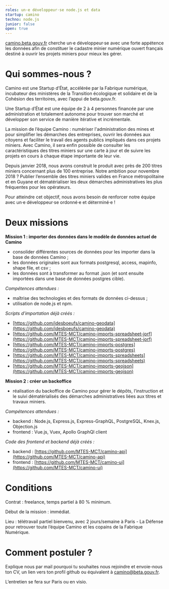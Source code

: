 ```yaml
---
roles: un·e développeur·se node.js et data
startup: camino
techno: node.js
junior: false
open: true
---
```

[camino.beta.gouv.fr](https://camino.beta.gouv.fr) cherche un·e développeur·se avec une forte appétence les données afin de constituer le cadastre minier numérique ouvert français destiné à ouvrir les projets miniers pour mieux les gérer.

<!--more-->

Qui sommes-nous ?
=============================
Camino est une Startup d’État, accélérée par la Fabrique numérique, incubateur des ministères de la Transition écologique et solidaire et de la Cohésion des territoires, avec l’appui de beta.gouv.fr.

Une Startup d’État est une équipe de 2 à 4 personnes financée par une administration et totalement autonome pour trouver son marché et développer son service de manière itérative et incrémentale.

La mission de l’équipe Camino : numériser l'administration des mines et pour simplifier les démarches des entreprises, ouvrir les données aux citoyens et faciliter le travail des agents publics impliqués dans ces projets miniers.
Avec Camino, il sera enfin possible de consulter les caractéristiques des titres miniers sur une carte à jour et de suivre les projets en cours à chaque étape importante de leur vie.

Depuis janvier 2018, nous avons construit le produit avec près de 200 titres miniers concernant plus de 100 entreprise. Notre ambition pour novembre 2018 ? Publier l’ensemble des titres miniers valides en France métropolitaine et en Guyane et dématérialiser les deux démarches administratives les plus fréquentes pour les opérateurs.

Pour atteindre cet objectif, nous avons besoin de renforcer notre équipe avec un·e développeur·se ordonné·e et déterminé·e !

Deux missions
=============================

**Mission 1 : importer des données dans le modèle de données actuel de Camino**
- consolider différentes sources de données pour les importer dans la base de données Camino ;
- les données originales sont aux formats postgresql, access, mapinfo, shape file, et csv ;
- les données sont à transformer au format .json (et sont ensuite importées dans une base de données postgres cible).

*Compétences attendues :*
- maîtrise des technologies et des formats de données ci-dessus ;
- utilisation de node.js et npm.

*Scripts d’importation déjà créés :*
- [https://github.com/jdesboeufs/camino-geodata](https://github.com/jdesboeufs/camino-geodata) 
- [https://github.com/MTES-MCT/camino-imports-spreadsheet-jorf](https://github.com/MTES-MCT/camino-imports-spreadsheet-jorf)
- [https://github.com/MTES-MCT/camino-imports-postgres](https://github.com/MTES-MCT/camino-imports-postgres)
- [https://github.com/MTES-MCT/camino-imports-spreadsheets](https://github.com/MTES-MCT/camino-imports-spreadsheets)
- [https://github.com/MTES-MCT/camino-imports-geojson](https://github.com/MTES-MCT/camino-imports-geojson)

**Mission 2 : créer un backoffice**

- réalisation du backoffice de Camino pour gérer le dépôts, l’instruction et le suivi dématérialisés des démarches administratives liées aux titres et travaux miniers.

*Compétences attendues :*
- backend : Node.js, Express.js, Express-GraphQL, PostgreSQL, Knex.js, Objection.js
- frontend : Vue.js, Vuex, Apollo GraphQl client

*Code des frontend et backend déjà créés :*
- backend : [https://github.com/MTES-MCT/camino-api](https://github.com/MTES-MCT/camino-api)
- frontend : [https://github.com/MTES-MCT/camino-ui](https://github.com/MTES-MCT/camino-ui)

Conditions
=========================
Contrat : freelance, temps partiel à 80 % minimum.

Début de la mission : immédiat.

Lieu : télétravail partiel bienvenu, avec 2 jours/semaine à Paris - La Défense pour retrouver toute l’équipe Camino et les copains de la Fabrique Numérique. 

Comment postuler ?
==========================
Explique nous par mail pourquoi tu souhaites nous rejoindre et envoie-nous ton CV, un lien vers ton profil github ou équivalent à [camino@beta.gouv.fr](mailto:camino@beta.gouv.fr).

L’entretien se fera sur Paris ou en visio.

